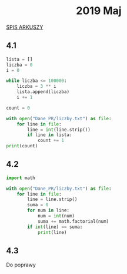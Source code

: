 <h1 align="center">2019 Maj</h1>
 
[SPIS ARKUSZY](https://github.com/wernexnrs123/MATURA-INFORMATYKA/blob/master/dzialy/zadania_arkusze.md)

## 4.1

```py
lista = []
liczba = 0
i = 0

while liczba <= 100000:
    liczba = 3 ** i
    lista.append(liczba)
    i += 1

count = 0

with open("Dane_PR/liczby.txt") as file:
    for line in file:
        line = int(line.strip())
        if line in lista:
            count += 1
print(count)


```

## 4.2

```py
import math

with open("Dane_PR/liczby.txt") as file:
    for line in file:
        line = line.strip()
        suma = 0
        for num in line:
            num = int(num)
            suma += math.factorial(num)
        if int(line) == suma:
            print(line)


```

## 4.3

Do poprawy
